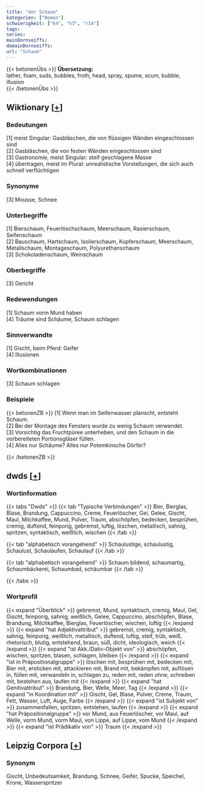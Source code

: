 ```yaml
---
title: "der Schaum"
kategorien: ["Nomen"]
schwierigkeit: ["k4", "h3", "r14"]
tags:
series:
mainDornseiffs:
domainDornseiffs:
url: "Schaum"
---
```


{{< betonenÜbs >}}
**Übersetzung:**  
lather, foam, suds, bubbles, froth, head, spray, spume, scum, bubble, illusion  
{{< /betonenÜbs >}}

## Wiktionary [[+](https://de.wiktionary.org/wiki/Schaum)]

### Bedeutungen
[1] meist Singular: Gasbläschen, die von flüssigen Wänden eingeschlossen sind  
[2] Gasbläschen, die von festen Wänden eingeschlossen sind  
[3] Gastronomie, meist Singular: steif geschlagene Masse  
[4] übertragen, meist im Plural: unrealistische Vorstellungen, die sich auch schnell verflüchtigen  

### Synonyme
[3] Mousse, Schnee  

### Unterbegriffe
[1] Bierschaum, Feuerlöschschaum, Meerschaum, Rasierschaum, Seifenschaum  
[2] Bauschaum, Hartschaum, Isolierschaum, Kupferschaum, Meerschaum, Metallschaum, Montageschaum, Polyurethanschaum  
[3] Schokoladenschaum, Weinschaum  

### Oberbegriffe
[3] Gericht  

### Redewendungen
[1] Schaum vorm Mund haben  
[4] Träume sind Schäume, Schaum schlagen  

### Sinnverwandte
[1] Gischt, beim Pferd: Geifer  
[4] Illusionen  

### Wortkombinationen
[3] Schaum schlagen  

### Beispiele
{{< betonenZB >}}
[1] Wenn man im Seifenwasser planscht, entsteht Schaum.  
[2] Bei der Montage des Fensters wurde zu wenig Schaum verwendet.  
[3] Vorsichtig das Fruchtpüree unterheben, und den Schaum in die vorbereiteten Portionsgläser füllen.  
[4] Alles nur Schäume? Alles nur Potemkinsche Dörfer?  

{{< /betonenZB >}}


## dwds [[+](https://www.dwds.de/wb/Schaum)]

### Wortinformation
{{< tabs "Dwds" >}}
{{< tab "Typische Verbindungen" >}}
Bier, Bierglas, Blase, Brandung, Cappuccino, Creme, Feuerlöscher, Gel, Gelee, Gischt, Maul, Milchkaffee, Mund, Pulver, Traum, abschöpfen, bedecken, besprühen, cremig, duftend, feinporig, gebremst, luftig, löschen, metallisch, sahnig, spritzen, syntaktisch, weißlich, wischen
{{< /tab >}}

{{< tab "alphabetisch vorangehend" >}}
Schaulustige, schaulustig, Schaulust, Schaulaufen, Schaulauf
{{< /tab >}}

{{< tab "alphabetisch vorangehend" >}}
Schaum bildend, schaumartig, Schaumbäckerei, Schaumbad, schäumbar
{{< /tab >}}

{{< /tabs >}}

### Wortprofil
{{< expand "Überblick" >}} gebremst, Mund, syntaktisch, cremig, Maul, Gel, Gischt, feinporig, sahnig, weißlich, Gelee, Cappuccino, abschöpfen, Blase, Brandung, Milchkaffee, Bierglas, Feuerlöscher, wischen, luftig {{< /expand >}}
{{< expand "hat Adjektivattribut" >}} gebremst, cremig, syntaktisch, sahnig, feinporig, weißlich, metallisch, duftend, luftig, steif, trüb, weiß, rhetorisch, blutig, entstehend, braun, süß, dicht, ideologisch, weich {{< /expand >}}
{{< expand "ist Akk./Dativ-Objekt von" >}} abschöpfen, wischen, spritzen, blasen, schlagen, bleiben {{< /expand >}}
{{< expand "ist in Präpositionalgruppe" >}} löschen mit, besprühen mit, bedecken mit, Bier mit, ersticken mit, attackieren mit, Brand mit, bekämpfen mit, auflösen in, füllen mit, verwandeln in, schlagen zu, reden mit, reden ohne, schreiben mit, bestehen aus, laufen mit {{< /expand >}}
{{< expand "hat Genitivattribut" >}} Brandung, Bier, Welle, Meer, Tag {{< /expand >}}
{{< expand "in Koordination mit" >}} Gischt, Gel, Blase, Pulver, Creme, Traum, Fett, Wasser, Luft, Auge, Farbe {{< /expand >}}
{{< expand "ist Subjekt von" >}} zusammenfallen, spritzen, entstehen, laufen {{< /expand >}}
{{< expand "hat Präpositionalgruppe" >}} vor Mund, aus Feuerlöscher, vor Maul, auf Welle, vorm Mund, vorm Maul, von Lippe, auf Lippe, vom Mund {{< /expand >}}
{{< expand "ist Prädikativ von" >}} Traum {{< /expand >}}

## Leipzig Corpora [[+](https://corpora.uni-leipzig.de/en/res?word=Schaum&corpusId=deu_newscrawl-public_2018)]


### Synonym
Gischt, Unbedeutsamkeit, Brandung, Schnee, Geifer, Spucke, Speichel, Krone, Wasserspritzer

